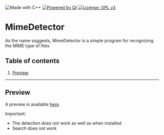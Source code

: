 ![Made with C++](https://forthebadge.com/images/badges/made-with-c-plus-plus.svg)
[![Powered by Qt](https://forthebadge.com/images/badges/powered-by-qt.svg)](https://qt.io)
[![License: GPL v3](https://img.shields.io/badge/License-GPLv3-blue.svg)](https://www.gnu.org/licenses/gpl-3.0)

# MimeDetector

As the name suggests, MimeDetector is a simple program for recognizing the MIME type of files

## Table of contents

1. [Preview](#preview)

-------

## Preview

A preview is available [here](https://software-made-easy.github.io/MimeDetector/mimedetector.html).

Important:
- The detection does not work as well as when installed
- Search does not work
